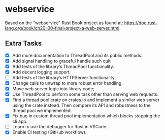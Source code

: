 # webservice

Based on the "webservice" Rust Book project as found at:
<https://doc.rust-lang.org/book/ch20-00-final-project-a-web-server.html>

## Extra Tasks

- [x] Add more documentation to ThreadPool and its public methods.
- [x] Add signal handling to graceful handle such quit
- [x] Add tests of the library’s ThreadPool functionality.
- [x] Add decent logging support.
- [ ] Add tests of the library’s HTTPServer functionality.
- [x] Change calls to unwrap to more robust error handling.
- [x] Move web server logic into library code;
- [x] Use ThreadPool to perform some task other than serving web requests.
- [x] Find a thread pool crate on crates.io and implement a similar web server using the crate instead. Then compare its API and robustness to the thread pool we implemented.
- [x] Fix bug in custom thread pool implementation which blocks stopping the cli app.
- [ ] Learn to use the debugger for Rust in VSCode.
- [x] Enable CI testing (GitHub workflow).
